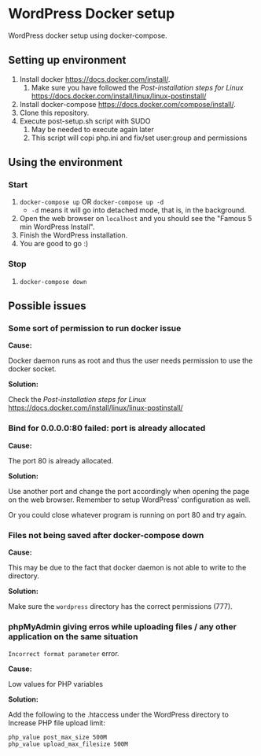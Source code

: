 # WordPress Docker setup

WordPress docker setup using docker-compose.

## Setting up environment

1. Install docker <https://docs.docker.com/install/>.
    1. Make sure you have followed the *Post-installation steps for Linux* <https://docs.docker.com/install/linux/linux-postinstall/>
2. Install docker-compose <https://docs.docker.com/compose/install/>.
3. Clone this repository.
4. Execute post-setup.sh script with SUDO
    1. May be needed to execute again later
    2. This script will copi php.ini and fix/set user:group and permissions

## Using the environment

### Start

1. `docker-compose up` OR `docker-compose up -d`
    * `-d` means it will go into detached mode, that is, in the background.
2. Open the web browser on `localhost` and you should see the "Famous 5 min WordPress Install".
3. Finish the WordPress installation.
3. You are good to go :)

### Stop

1. `docker-compose down`

## Possible issues

### Some sort of permission to run docker issue

**Cause:**

Docker daemon runs as root and thus the user needs permission to use the docker socket.

**Solution:**

Check the *Post-installation steps for Linux* <https://docs.docker.com/install/linux/linux-postinstall/>

### Bind for 0.0.0.0:80 failed: port is already allocated

**Cause:**

The port 80 is already allocated.

**Solution:**

Use another port and change the port accordingly when opening the page on the web browser. Remember to setup WordPress' configuration as well.

Or you could close whatever program is running on port 80 and try again.

### Files not being saved after docker-compose down

**Cause:**

This may be due to the fact that docker daemon is not able to write to the directory.

**Solution:**

Make sure the `wordpress` directory has the correct permissions (777).

### phpMyAdmin giving erros while uploading files / any other application on the same situation

`Incorrect format parameter` error.

**Cause:**

Low values for PHP variables

**Solution:**

Add the following to the .htaccess under the WordPress directory to Increase PHP file upload limit:

```
php_value post_max_size 500M
php_value upload_max_filesize 500M
```
